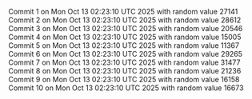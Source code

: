 Commit 1 on Mon Oct 13 02:23:10 UTC 2025 with random value 27141
Commit 2 on Mon Oct 13 02:23:10 UTC 2025 with random value 28612
Commit 3 on Mon Oct 13 02:23:10 UTC 2025 with random value 20546
Commit 4 on Mon Oct 13 02:23:10 UTC 2025 with random value 15005
Commit 5 on Mon Oct 13 02:23:10 UTC 2025 with random value 11367
Commit 6 on Mon Oct 13 02:23:10 UTC 2025 with random value 29265
Commit 7 on Mon Oct 13 02:23:10 UTC 2025 with random value 31477
Commit 8 on Mon Oct 13 02:23:10 UTC 2025 with random value 21236
Commit 9 on Mon Oct 13 02:23:10 UTC 2025 with random value 16158
Commit 10 on Mon Oct 13 02:23:10 UTC 2025 with random value 16673
